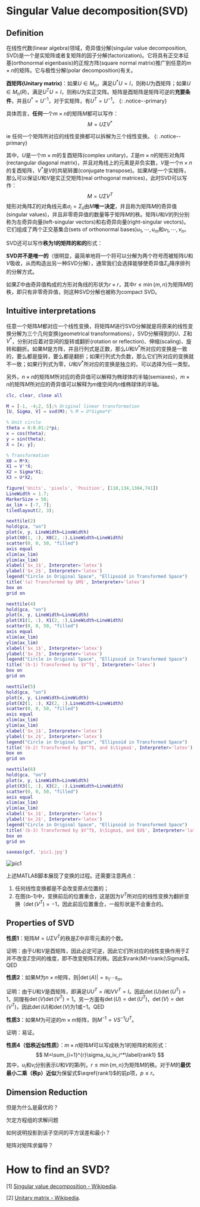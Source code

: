







# Singular Value decomposition(SVD)

## Definition

在线性代数(linear algebra)领域，奇异值分解(singular value decomposition, SVD)是一个是实矩阵或者复矩阵的因子分解(factorization)。它将具有正交本征基(orthonormal eigenbasis)的正规方阵(square normal matrix)推广到任意的$m\times n$的矩阵。它与极性分解(polar decomposition)有关。

**酉矩阵(Unitary matrix)**：如果$U\in M_n$，满足$U^*U=I$，则称$U$为酉矩阵；如果$U\in M_n(R)$，满足$U^TU=I$，则称$U$为实正交阵。矩阵是酉矩阵是矩阵可逆的**充要条件**，并且$U^*=U^{-1}$，对于实矩阵，有$U^T=U^{-1}$。
{: .notice--primary}

具体而言，**任何**一个$m\times n$的矩阵$M$都可以写作：
$$
M=U\Sigma V^*
$$

ie 任何一个矩阵所对应的线性变换都可以拆解为三个线性变换。
{: .notice--primary}

其中，$U$是一个$m\times m$的复酉矩阵(complex unitary)，$\Sigma$是$m\times n$的矩形对角阵(rectangular diagonal matrix)，并且对角线上的元素是非负实数，$V$是一个$n\times n$的复酉矩阵，$V^*$是$V$的共轭转置(conjugate transpose)。如果$M$是一个实矩阵，那么可以保证$U$和$V$是实正交矩阵(real orthogonal matrices)，此时SVD可以写作：
$$
M=U\Sigma V^T
$$
矩形对角阵$\Sigma$的对角线元素$\sigma_i=\Sigma_{ii}$由$M$**唯一决定**，并且称为矩阵$M$的奇异值(singular values)，并且非零奇异值的数量等于矩阵$M$的秩。矩阵$U$和$V$的列分别称为左奇异向量(left-singular vectors)和右奇异向量(right-singular vectors)。它们组成了两个正交基集合(sets of orthonormal bases)$u_1, \cdots, u_m$和$v_1, \cdots, v_n$。

SVD还可以写作**秩为1的矩阵的和的**形式：


**SVD并不是唯一的**（很明显，最简单地将一个将可以分解为两个符号而被矩阵$U$和$V$吸收，从而构造出另一种SVD分解），通常我们会选择能够使奇异值$\Sigma_{ii}$降序排列的分解方式。

如果$\Sigma$中由奇异值构成的方形对角线的形状为$r\times r$，其中$r\le\min\{m,n\}$为矩阵$M$的秩，即只有非零奇异值，则这种SVD分解也被称为compact SVD。

## Intuitive interpretations

任意一个矩阵$M$都对应一个线性变换，将矩阵$M$进行SVD分解就是将原来的线性变换分解为三个几何变换(geometrical transformations），SVD分解得到的$U$、$\Sigma$和$V^*$，分别对应着对空间的旋转或翻折(rotation or reflection)、伸缩(scaling)、旋转和翻折。如果$M$是方阵，并且行列式是正数，那么$U$和$V^*$所对应的变换是一致的，要么都是旋转，要么都是翻折；如果行列式为负数，那么它们所对应的变换就不一致；如果行列式为零，$U$和$V^*$所对应的变换是独立的，可以选择为任一类型。

另外，$n\times n$的矩阵$M$所对应的奇异值可以解释为椭球体的半轴(semiaxes)，$m\times n$的矩阵$M$所对应的奇异值可以解释为$m$维空间内$n$维椭球体的半轴。

```matlab
clc, clear, close all

M = [-1, -4;2, 5];% Original linear transformation
[U, Sigma, V] = svd(M); % M = U*Sigma*V'

% Unit circle
theta = 0:0.01:2*pi;
x = cos(theta);
y = sin(theta);
X = [x; y];

% Transformation
X0 = M*X;
X1 = V'*X;
X2 = Sigma*X1;
X3 = U*X2;

figure('Units', 'pixels', 'Position', [110,134,1384,741])
LineWidth = 1.7;
MarkerSize = 50;
ax_lim = [-7, 7];
tiledlayout(2, 3);

nexttile(2)
hold(gca, "on")
plot(x, y, LineWidth=LineWidth)
plot(X0(1, :), X0(2, :),LineWidth=LineWidth)
scatter(0, 0, 50, "filled")
axis equal
xlim(ax_lim)
ylim(ax_lim)
xlabel('$x_1$', Interpreter='latex')
ylabel('$x_2$', Interpreter='latex')
legend("Circle in Original Space", "Ellipsoid in Transformed Space")
title('(a) Transformed by $M$', Interpreter='latex')
box on
grid on

nexttile(4)
hold(gca, "on")
plot(x, y, LineWidth=LineWidth)
plot(X1(1, :), X1(2, :),LineWidth=LineWidth)
scatter(0, 0, 50, "filled")
axis equal
xlim(ax_lim)
ylim(ax_lim)
xlabel('$x_1$', Interpreter='latex')
ylabel('$x_2$', Interpreter='latex')
legend("Circle in Original Space", "Ellipsoid in Transformed Space")
title('(b-1) Transformed by $V^T$', Interpreter='latex')
box on
grid on

nexttile(5)
hold(gca, "on")
plot(x, y, LineWidth=LineWidth)
plot(X2(1, :), X2(2, :),LineWidth=LineWidth)
scatter(0, 0, 50, "filled")
axis equal
xlim(ax_lim)
ylim(ax_lim)
xlabel('$x_1$', Interpreter='latex')
ylabel('$x_2$', Interpreter='latex')
legend("Circle in Original Space", "Ellipsoid in Transformed Space")
title('(b-2) Transformed by $V^T$, and $\Sigma$', Interpreter='latex')
box on
grid on

nexttile(6)
hold(gca, "on")
plot(x, y, LineWidth=LineWidth)
plot(X3(1, :), X3(2, :),LineWidth=LineWidth)
scatter(0, 0, 50, "filled")
axis equal
xlim(ax_lim)
ylim(ax_lim)
xlabel('$x_1$', Interpreter='latex')
ylabel('$x_2$', Interpreter='latex')
legend("Circle in Original Space", "Ellipsoid in Transformed Space")
title('(b-3) Transformed by $V^T$, $\Sigma$, and $U$', Interpreter='latex')
box on
grid on

saveas(gcf, 'pic1.jpg')
```

![pic1](https://blogimages-1309804558.cos.ap-nanjing.myqcloud.com/img/pic1.jpg)

上述MATLAB脚本展现了变换的过程。还需要注意两点：

1. 任何线性变换都是不会改变原点位置的；
2. 在图(b-1)中，变换前后的位置重合，这是因为$V^T$所对应的线性变换为翻折变换（$\det(V^T)=-1$，因此前后位置重合，一般形状是不会重合的。



## Properties of SVD

**性质1**：矩阵$M=U\Sigma V^T$的秩是$\Sigma$中非零元素的个数。

证明：由于$U$和$V$是酉矩阵，因此必定可逆，因此它们所对应的线性变换作用于$\Sigma$并不改变$\Sigma$空间的维度，即不改变矩阵$\Sigma$的秩。因此$\rank(M)=\rank(\Sigma)$。QED

**性质2**：如果$M$为$n\times n$矩阵，则$\vert\det(A)\vert=s_1\cdots s_n$。

证明：由于$U$和$V$是酉矩阵，即满足$UU^T=I$和$VV^T=I$。因此$\det(U)\det(U^T)=1$，同理有$\det(V)\det(V^T)=1$。另一方面有$\det(U)=\det(U^T)$，$\det(V)=\det(V^T)$，因此$\det(U)$和$\det(V)$为1或$-1$。QED

**性质3**：如果$M$为可逆的$m\times m$矩阵，则$M^{-1}=VS^{-1}U^T$。

证明：易证。

**性质4（低秩近似性质）**：$m\times n$矩阵$M$可以写成秩为1的矩阵的和形式：
$$
M=\sum_{i=1}^{r}\sigma_iu_iv_i^*\label{rank1}
$$
其中，$u_i$和$v_i$分别表示$U$和$V$的第$i$列，$r\le\min\{m,n\}$为矩阵$M$的秩。对于$M$的**最优最小二乘（秩p）近似**为保留式$\eqref{rank1}$的前$p$项，$p\le r$。





## Dimension Reduction

但是为什么是最优的？

欠定方程组的求解问题

如何说明投影到该子空间的平方误差和最小？

矩阵对矩阵求偏导？

# How to find an SVD?







[1] [Singular value decomposition - Wikipedia](https://en.wikipedia.org/wiki/Singular_value_decomposition).

[2] [Unitary matrix - Wikipedia](https://en.wikipedia.org/wiki/Unitary_matrix).